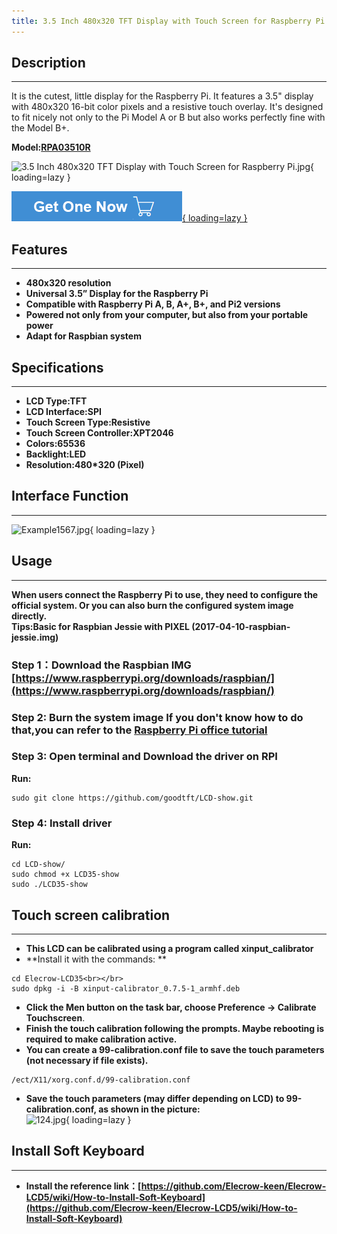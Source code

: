```yaml
---
title: 3.5 Inch 480x320 TFT Display with Touch Screen for Raspberry Pi
---
```


## Description
----------- 
It is the cutest, little display for the Raspberry Pi. It features a 3.5" display with 480x320 16-bit color pixels and a resistive touch overlay. It's designed to fit nicely not only to the Pi Model A or B but also works perfectly fine with the Model B+.

**Model:[RPA03510R](http://www.elecrow.com/35-inch-480x320-tft-display-with-touch-screen-for-raspberry-pi-p-1385.html)**

![3.5 Inch 480x320 TFT Display with Touch Screen for Raspberry Pi.jpg](https://wiki.elecrow.com/images/thumb/9/9b/3.5_Inch_480x320_TFT_Display_with_Touch_Screen_for_Raspberry_Pi.jpg/400px-3.5_Inch_480x320_TFT_Display_with_Touch_Screen_for_Raspberry_Pi.jpg){ loading=lazy }

[![Alt text](../../assets/images/Get_one_now.png){ loading=lazy }](https://www.elecrow.com/35-inch-480x320-tft-display-with-touch-screen-for-raspberry-pi-p-1385.html?wiki "Title text")

## Features
-------- 
- **480x320 resolution**
- **Universal 3.5” Display for the Raspberry Pi**
- **Compatible with Raspberry Pi A, B, A+, B+, and Pi2 versions**
- **Powered not only from your computer, but also from your portable power**
- **Adapt for Raspbian system**

## Specifications
-------------- 
- **LCD Type:TFT**
- **LCD Interface:SPI**
- **Touch Screen Type:Resistive**
- **Touch Screen Controller:XPT2046**
- **Colors:65536**
- **Backlight:LED**
- **Resolution:480\*320 (Pixel)**

## Interface Function
------------------ 
![Example1567.jpg](https://wiki.elecrow.com/images/1/15/Example1567.jpg){ loading=lazy }

## Usage
----- 
**When users connect the Raspberry Pi to use, they need to configure the official system. Or you can also burn the configured system image directly.**  
**Tips:Basic for Raspbian Jessie with PIXEL (2017-04-10-raspbian-jessie.img)**

### **Step 1：Download the Raspbian IMG [https://www.raspberrypi.org/downloads/raspbian/](https://www.raspberrypi.org/downloads/raspbian/)**

### **Step 2: Burn the system image If you don't know how to do that,you can refer to the [Raspberry Pi office tutorial](https://www.raspberrypi.org/documentation/installation/installing-images/README.md)**

### **Step 3: Open terminal and Download the driver on RPI**
**Run:**

```
sudo git clone https://github.com/goodtft/LCD-show.git
``` 
### **Step 4: Install driver**   
**Run:**

```
cd LCD-show/
sudo chmod +x LCD35-show
sudo ./LCD35-show
``` 
## Touch screen calibration
------------------------ 
- **This LCD can be calibrated using a program called xinput\_calibrator**
- **Install it with the commands: **
```
cd Elecrow-LCD35<br></br>
sudo dpkg -i -B xinput-calibrator_0.7.5-1_armhf.deb
```
- **Click the Men button on the task bar, choose Preference -&gt; Calibrate Touchscreen**.
- **Finish the touch calibration following the prompts. Maybe rebooting is required to make calibration active.**
- **You can create a 99-calibration.conf file to save the touch parameters (not necessary if file exists).**
```
/ect/X11/xorg.conf.d/99-calibration.conf
``` 
- **Save the touch parameters (may differ depending on LCD) to 99-calibration.conf, as shown in the picture:**  
![124.jpg](https://wiki.elecrow.com/images/0/02/124.jpg){ loading=lazy }

## Install Soft Keyboard
--------------------- 
- **Install the reference link：[https://github.com/Elecrow-keen/Elecrow-LCD5/wiki/How-to-Install-Soft-Keyboard](https://github.com/Elecrow-keen/Elecrow-LCD5/wiki/How-to-Install-Soft-Keyboard)**